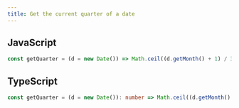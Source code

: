 ```yaml
---
title: Get the current quarter of a date
---
```


## JavaScript
```js
const getQuarter = (d = new Date()) => Math.ceil((d.getMonth() + 1) / 3)
```

## TypeScript
```ts
const getQuarter = (d = new Date()): number => Math.ceil((d.getMonth() + 1) / 3)
```
